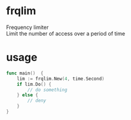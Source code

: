 # frqlim
Frequency limiter  
Limit the number of access over a period of time  
# usage
```go
func main()  {
	lim := frqlim.New(4, time.Second)
	if lim.Do() {
		// do something
	} else {
		// deny
	}
}
```
